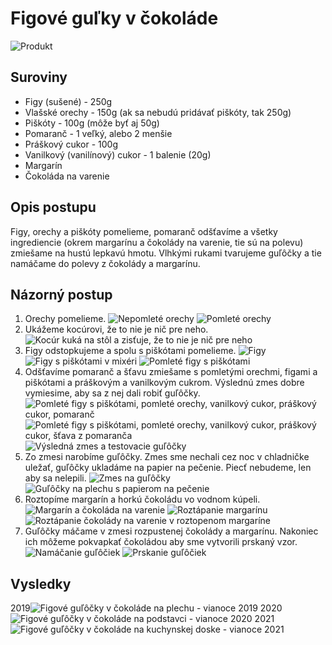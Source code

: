 # Figové guľky v čokoláde #
![Produkt](./fotky/produkt.jpg)

## Suroviny ##
- Figy (sušené) - 250g
- Vlašské orechy - 150g (ak sa nebudú pridávať piškóty, tak 250g)
- Piškóty - 100g (môže byť aj 50g)
- Pomaranč - 1 veľký, alebo 2 menšie
- Práškový cukor - 100g
- Vanilkový (vanilínový) cukor - 1 balenie (20g)
- Margarín
- Čokoláda na varenie

## Opis postupu ##
Figy, orechy a piškóty pomelieme, pomaranč odšťavíme a všetky ingrediencie (okrem margarínu a čokolády na varenie, tie sú na polevu) zmiešame na hustú lepkavú hmotu. Vlhkými rukami tvarujeme guľôčky a tie namáčame do polevy z čokolády a margarínu.

## Názorný postup ##
1. Orechy pomelieme. ![Nepomleté orechy](./fotky/image20191207_232926648.jpg) ![Pomleté orechy](./fotky/image20191208_001047934.jpg)
2. Ukážeme kocúrovi, že to nie je nič pre neho. ![Kocúr kuká na stôl a zisťuje, že to nie je nič pre neho](./fotky/image20191208_011131260.jpg)
3. Figy odstopkujeme a spolu s piškótami pomelieme. ![Figy](./fotky/image20191208_011142265.jpg) ![Figy s piškótami v mixéri](./fotky/image20191208_011902179.jpg) ![Pomleté figy s piškótami](./fotky/image20191208_012938529.jpg)
4. Odšťavíme pomaranč a šťavu zmiešame s pomletými orechmi, figami a piškótami a práškovým a vanilkovým cukrom. Výslednú zmes dobre vymiesime, aby sa z nej dali robiť guľôčky. ![Pomleté figy s piškótami, pomleté orechy, vanilkový cukor, práškový cukor, pomaranč](./fotky/image20191209_012654871.jpg) ![Pomleté figy s piškótami, pomleté orechy, vanilkový cukor, práškový cukor, šťava z pomaranča](./fotky/image20191209_015112337.jpg) ![Výsledná zmes a testovacie guľôčky](./fotky/image20191209_022658403.jpg)
5. Zo zmesi narobíme guľôčky. Zmes sme nechali cez noc v chladničke uležať, guľôčky ukladáme na papier na pečenie. Piecť nebudeme, len aby sa nelepili. ![Zmes na guľôčky](./fotky/image20191210_005824782.jpg) ![Guľôčky na plechu s papierom na pečenie](./fotky/image20191210_020758600.jpg)
6. Roztopíme margarín a horkú čokoládu vo vodnom kúpeli. ![Margarín a čokoláda na varenie](./fotky/image20191211_011243222.jpg) ![Roztápanie margarínu](./fotky/image20191211_011747614.jpg) ![Roztápanie čokolády na varenie v roztopenom margaríne](./fotky/image20191211_012753832.jpg)
7. Guľôčky máčame v zmesi rozpustenej čokolády a margarínu. Nakoniec ich môžeme pokvapkať čokoládou aby sme vytvorili prskaný vzor. ![Namáčanie guľôčiek](./fotky/image20191211_020055767.jpg) ![Prskanie guľôčiek](./fotky/image20191211_021939508.jpg)

## Vysledky ##
2019![Figové guľôčky v čokoláde na plechu - vianoce 2019](./fotky/image20191211_021950162.jpg)
2020![Figové guľôčky v čokoláde na podstavci - vianoce 2020](./fotky/image20201222_150253803.jpg)
2021![Figové guľôčky v čokoláde na kuchynskej doske - vianoce 2021](./fotky/image20211218_004622003.jpg)
